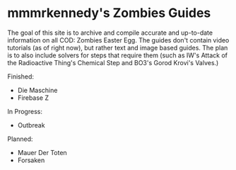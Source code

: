 # mmmrkennedy's Zombies Guides
The goal of this site is to archive and compile accurate and up-to-date information on all COD: Zombies Easter Egg.
The guides don't contain video tutorials (as of right now), but rather text and image based guides. 
The plan is to also include solvers for steps that require them (such as IW's Attack of the Radioactive Thing's Chemical Step and BO3's Gorod Krovi's Valves.)

Finished:
- Die Maschine
- Firebase Z

In Progress:
- Outbreak

Planned:
- Mauer Der Toten
- Forsaken


